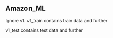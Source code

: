 ## Amazon_ML
Ignore v1.
v1_train contains train data and further

v1_test contains test data and further


